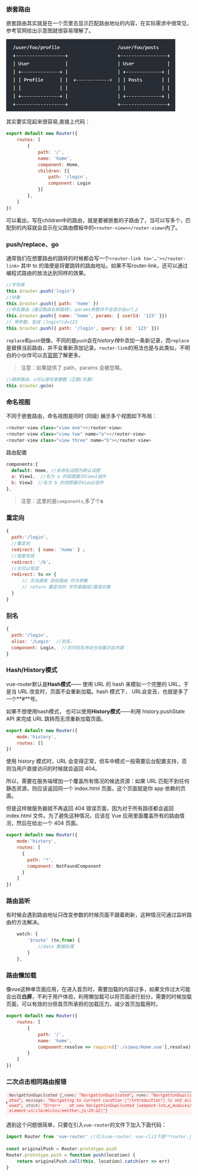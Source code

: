 ### 嵌套路由

嵌套路由其实就是在一个页里去显示匹配路由地址的内容，在实际需求中很常见，参考官网给出示意图就很容易理解了。

![嵌套路由](../../Img/Vue/路由嵌套.png)

其实要实现起来很容易,直接上代码：

```js
export default new Router({
    routes: [
        {
            path: '/',
            name: 'home',
            component: Home,
            children: [{
                path: '/login',
                component: Login
            }]
        },
    ]
})
```
可以看出，写在children中的路由，就是要被嵌套的子路由了，当可以写多个，匹配到的内容就会显示在父路由模板中的`<router-view></router-view>`内了。

### push/replace、go

通常我们在想要路由的跳转的时候都会写一个`<router-link to='…'></router-link>` 其中 to 的值便是将要跳转的路由地址。如果不写router-link，还可以通过编程式路由的放法达到同样的效果。

```js
//字符串
this.$router.push('login') 
//对象
this.$router.push({ path: 'home' })
//命名路由（通过路由名称跳转），params参数并不会显示在url上
this.$router.push({ name: 'home', params: { userId: '123' }})
// 带参数，变成 /login?id=123
this.$router.push({ path: '/login', query: { id: '123' }})
```
`replace`和`push`很像，不同的是`push`会在*history栈*中添加一条新记录，而```replace```是替换当前路由，并不会重新添加记录。`router-link`的用法也是与此类似，不明白的小伙伴可以去[官网](https://cn.vuejs.org/)了解更多。

>注意：如果提供了 path，params 会被忽略，

```js
//跳转路由，n可以是任意整数（正数/负数）
this.$router.go(n)
```

### 命名视图

不同于嵌套路由，命名视图是同时 (同级) 展示多个视图如下布局：

```js
<router-view class="view one"></router-view>
<router-view class="view two" name="a"></router-view>
<router-view class="view three" name="b"></router-view>
```
路由配置

```js
components:{
  default: Home, //未命名试图为默认试图
  a: View1,  //名为 a 的视图展示View1组件
  b: View2  //名为 b 的视图展示View2组件
},
```
>注意：这里的是`components`,多了个**s**

### 重定向

```js
{
  path:'/login',
  //重定向
  redirect: { name: 'home' } ，
  //或者写成
  redirect: '/b'，
  //也可以写成
  redirect: to => {
      // 方法接收 目标路由 作为参数
      // return 重定向的 字符串路径/路径对象
  }
}
```

### 别名

```js
{
  path:'/login',  
  alias: '/Login'  //别名，
  component: Login,  //访问别名地址也会展示此内容
}
```

### Hash/History模式

vue-router默认是**Hash模式**—— 使用 URL 的 hash 来模拟一个完整的 URL，于是当 URL 改变时，页面不会重新加载。hash 模式下，  URL会变丑，也就是多了一个**#**号。

如果不想使用hash模式， 也可以使用**History模式**——利用 history.pushState API 来完成 URL 跳转而无须重新加载页面。

```js
export default new Router({
    mode:'history',
    routes: []
})
```
使用 history 模式时，URL 会变得正常，但车中模式一般需要后台配置支持，否则当用户直接访问的时候就会返回 404。

所以，需要在服务端增加一个覆盖所有情况的候选资源：如果 URL 匹配不到任何静态资源，则应该返回同一个 index.html 页面，这个页面就是你 app 依赖的页面。

但是这样做服务器就不再返回 404 错误页面，因为对于所有路径都会返回 index.html 文件。为了避免这种情况，应该在 Vue 应用里面覆盖所有的路由情况，然后在给出一个 404 页面。

```js
export default new Router({
    mode:'history',
    routes: [
      { 
        path: '*',
        component: NotFoundComponent 
      }
    ]
})
```

### 路由监听

有时候会遇到路由地址只改变参数的时候页面不跟着刷新，这种情况可通过监听路由的方法解决。

```js
    watch: {
        '$route' (to,from) {
            //data 数据处理
        }
    },
```

### 路由懒加载

像vue这种单页面应用，在进入首页时，需要加载的内容过多，如果文件过大可能会出现**白屏**，不利于用户体验，利用懒加载可以将页面进行划分，需要的时候加载页面，可以有效的分担首页所承担的加载压力，减少首页加载用时。

```js
export default new Router({
    routes: [
        {
            path: '/',
            name: 'home',
            component:resolve => require(['./views/Home.vue'],resolve),
        }
    ]
})
```

### 二次点击相同路由报错
![错误提示](../../Img/Vue/错误提示.png)

遇到这个问题很简单，只要在引入`vue-router`的文件下加入下面代码：

```js
import Router from 'vue-router' //引入vue-router，vue-cli3下是**router.js**文件

const originalPush = Router.prototype.push
Router.prototype.push = function push(location) {
    return originalPush.call(this, location).catch(err => err)
}
```